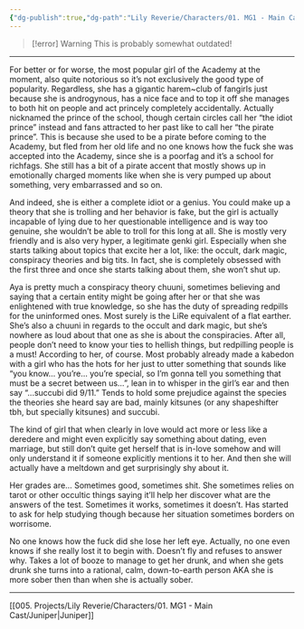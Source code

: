 ```yaml
---
{"dg-publish":true,"dg-path":"Lily Reverie/Characters/01. MG1 - Main Cast/Aya.md","permalink":"/lily-reverie/characters/01-mg-1-main-cast/aya/","created":"2024-01-20T03:06:50.397-03:00","updated":"2024-01-20T04:49:35.002-03:00"}
---
```


>[!error] Warning
>This is probably somewhat outdated!

---

For better or for worse, the most popular girl of the Academy at the moment, also quite notorious so it’s not exclusively the good type of popularity. Regardless, she has a gigantic harem~club of fangirls just because she is androgynous, has a nice face and to top it off she manages to both hit on people and act princely completely accidentally. Actually nicknamed the prince of the school, though certain circles call her “the idiot prince” instead and fans attracted to her past like to call her “the pirate prince”. This is because she used to be a pirate before coming to the Academy, but fled from her old life and no one knows how the fuck she was accepted into the Academy, since she is a poorfag and it’s a school for richfags. She still has a bit of a pirate accent that mostly shows up in emotionally charged moments like when she is very pumped up about something, very embarrassed and so on.

And indeed, she is either a complete idiot or a genius. You could make up a theory that she is trolling and her behavior is fake, but the girl is actually incapable of lying due to her questionable intelligence and is way too genuine, she wouldn’t be able to troll for this long at all. She is mostly very friendly and is also very hyper, a legitimate genki girl. Especially when she starts talking about topics that excite her a lot, like: the occult, dark magic, conspiracy theories and big tits. In fact, she is completely obsessed with the first three and once she starts talking about them, she won’t shut up.

Aya is pretty much a conspiracy theory chuuni, sometimes believing and saying that a certain entity might be going after her or that she was enlightened with true knowledge, so she has the duty of spreading redpills for the uninformed ones. Most surely is the LiRe equivalent of a flat earther. She’s also a chuuni in regards to the occult and dark magic, but she’s nowhere as loud about that one as she is about the conspiracies. After all, people don’t need to know your ties to hellish things, but redpilling people is a must! According to her, of course. Most probably already made a kabedon with a girl who has the hots for her just to utter something that sounds like “you know… you’re… you’re special, so I’m gonna tell you something that must be a secret between us…”, lean in to whisper in the girl’s ear and then say “...succubi did 9/11.” Tends to hold some prejudice against the species the theories she heard say are bad, mainly kitsunes (or any shapeshifter tbh, but specially kitsunes) and succubi.

The kind of girl that when clearly in love would act more or less like a deredere and might even explicitly say something about dating, even marriage, but still don’t quite get herself that is in-love somehow and will only understand it if someone explicitly mentions it to her. And then she will actually have a meltdown and get surprisingly shy about it.

Her grades are… Sometimes good, sometimes shit. She sometimes relies on tarot or other occultic things saying it’ll help her discover what are the answers of the test. Sometimes it works, sometimes it doesn’t. Has started to ask for help studying though because her situation sometimes borders on worrisome.

No one knows how the fuck did she lose her left eye. Actually, no one even knows if she really lost it to begin with. Doesn’t fly and refuses to answer why. Takes a lot of booze to manage to get her drunk, and when she gets drunk she turns into a rational, calm, down-to-earth person AKA she is more sober then than when she is actually sober.

---

[[005. Projects/Lily Reverie/Characters/01. MG1 - Main Cast/Juniper\|Juniper]]